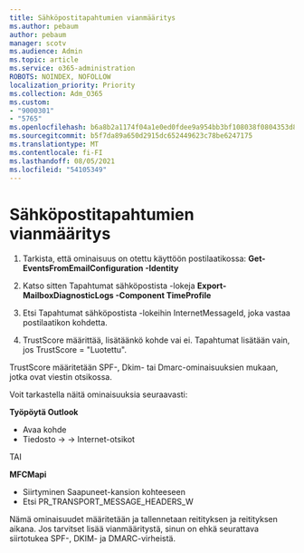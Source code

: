 ```yaml
---
title: Sähköpostitapahtumien vianmääritys
ms.author: pebaum
author: pebaum
manager: scotv
ms.audience: Admin
ms.topic: article
ms.service: o365-administration
ROBOTS: NOINDEX, NOFOLLOW
localization_priority: Priority
ms.collection: Adm_O365
ms.custom:
- "9000301"
- "5765"
ms.openlocfilehash: b6a8b2a1174f04a1e0ed0fdee9a954bb3bf108038f0804353d84755e490f5f47
ms.sourcegitcommit: b5f7da89a650d2915dc652449623c78be6247175
ms.translationtype: MT
ms.contentlocale: fi-FI
ms.lasthandoff: 08/05/2021
ms.locfileid: "54105349"
---
```

# <a name="troubleshooting-events-from-email"></a>Sähköpostitapahtumien vianmääritys

1. Tarkista, että ominaisuus on otettu käyttöön postilaatikossa: **Get-EventsFromEmailConfiguration -Identity <mailbox>**

2. Katso sitten Tapahtumat sähköpostista -lokeja **Export-MailboxDiagnosticLogs <mailbox> -Component TimeProfile**

3. Etsi Tapahtumat sähköpostista -lokeihin InternetMessageId, joka vastaa postilaatikon kohdetta.  

4. TrustScore määrittää, lisätäänkö kohde vai ei. Tapahtumat lisätään vain, jos TrustScore = "Luotettu".

TrustScore määritetään SPF-, Dkim- tai Dmarc-ominaisuuksien mukaan, jotka ovat viestin otsikossa.

Voit tarkastella näitä ominaisuuksia seuraavasti:

**Työpöytä Outlook**

- Avaa kohde
- Tiedosto -> -> Internet-otsikot

TAI

**MFCMapi**

- Siirtyminen Saapuneet-kansion kohteeseen
- Etsi PR_TRANSPORT_MESSAGE_HEADERS_W

Nämä ominaisuudet määritetään ja tallennetaan reitityksen ja reitityksen aikana. Jos tarvitset lisää vianmääritystä, sinun on ehkä seurattava siirtotukea SPF-, DKIM- ja DMARC-virheistä.